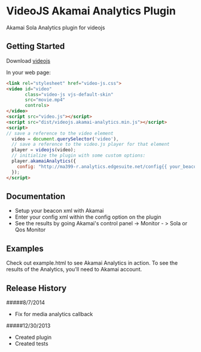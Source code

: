 # VideoJS Akamai Analytics Plugin

Akamai Sola Analytics plugin for videojs

## Getting Started
Download [videojs](http://www.videojs.com/)

In your web page:

```html
<link rel="stylesheet" href="video-js.css">
<video id="video"
       class="video-js vjs-default-skin"
       src="movie.mp4"
       controls>
</video>
<script src="video.js"></script>
<script src="dist/videojs.akamai-analytics.min.js"></script>
<script>
// save a reference to the video element
  video = document.querySelector('video'),
  // save a reference to the video.js player for that element
  player = videojs(video);
  // initialize the plugin with some custom options:
  player.akamaiAnalytics({
    config: "http://ma399-r.analytics.edgesuite.net/config{{ your_beacon }}.xml?enableGenericAPI=1"
  });
</script>
```

## Documentation
* Setup your beacon xml with Akamai
* Enter your config xml within the config option on the plugin
* See the results by going Akamai's control panel -> Monitor - > Sola or Qos Monitor

## Examples
Check out example.html to see Akamai Analytics in action.  To see the results of the Analytics, you'll need to Akamai account.

## Release History
#####8/7/2014
* Fix for media analytics callback

#####12/30/2013
* Created plugin
* Created tests
